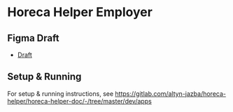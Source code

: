 # Horeca Helper Employer

## Figma Draft
- [Draft](https://www.figma.com/file/NnEt3gAKscuFw7sF3XAQM3/HorecaHelper?node-id=0%3A1)

## Setup & Running
For setup & running instructions, see https://gitlab.com/altyn-jazba/horeca-helper/horeca-helper-doc/-/tree/master/dev/apps
